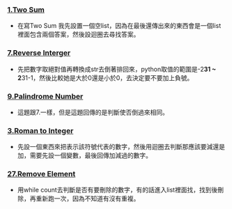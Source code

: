 ### [1.Two Sum](https://github.com/MorrisLee000/Practice/blob/master/Leetcode/1%23_Two%20Sum_06170243.py)
  * 在寫Two Sum 我先設置一個空list，因為在最後還傳出來的東西會是一個list裡面包含兩個答案，然後設迴圈去尋找答案。
### [7.Reverse Interger](https://github.com/MorrisLee000/Practice/blob/master/Leetcode/7%23_Reverse%20Interger_06170243.py)
  * 先把數字取絕對值再轉換成str去倒著排回來，python取值的範圍是-2**31 ~ 2**31-1，然後比較她是大於0還是小於0，去決定要不要加上負號。
### [9.Palindrome Number](https://github.com/MorrisLee000/Practice/blob/master/Leetcode/9%23_Palindrome%20Number_06170243.py)
  * 這題跟7.一樣，但是這題回傳的是判斷使否倒過來相同。
### [3.Roman to Integer](https://github.com/MorrisLee000/Practice/blob/master/Leetcode/13%23_Roman%20to%20Integer_06170243.py)
  * 先設一個東西來把表示該符號代表的數字，然後用迴圈去判斷那應該要減還是加，需要先設一個變數，最後回傳加減過的數字。
### [27.Remove Element](https://github.com/MorrisLee000/Practice/blob/master/Leetcode/27%23_Remove%20Element_06170243.py)
  * 用while count去判斷是否有要刪除的數字，有的話進入list裡面找，找到後刪除，再重新跑一次，因為不知道有沒有重複。
